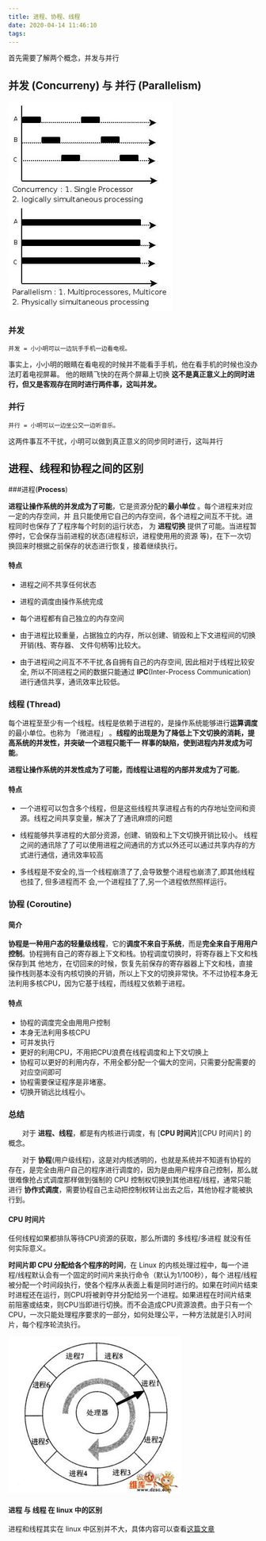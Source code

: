 ```yaml
---
title: 进程、协程、线程
date: 2020-04-14 11:46:10
tags:
---
```


首先需要了解两个概念，并发与并行

## 并发 (Concurreny) 与 并行 (Parallelism)

![cbu0a-yilrd](/img/process_thread_coroutine/cbu0a-yilrd.jpg)

### 并发

```
并发 = ⼩小明可以⼀边玩⼿手机⼀边看电视。
```

事实上，⼩小明的眼睛在看电视的时候并不能看⼿手机，他在看手机的时候也没办法盯着电视屏幕。
他的眼睛⻜快的在两个屏幕上切换
**这不是真正意义上的同时进行，但⼜是客观存在同时进行两件事，这叫并发。**

### 并行

```
并行 = ⼩明可以⼀边坐公交⼀边听音乐。
```

这两件事互不干扰，⼩明可以做到真正意义的同步同时进行，这叫并行



## 进程、线程和协程之间的区别

###进程(**Process**)

**进程让操作系统的并发成为了可能**，它是资源分配的**最小单位** 。每个进程来对应一定的内存空间，并
且只能使⽤它⾃⼰的内存空间，各个进程之间互不干扰。进程同时也保存了了程序每个时刻的运行状态，
为 **进程切换** 提供了可能。当进程暂停时，它会保存当前进程的状态(进程标识，进程使⽤用的资源
等)，在下一次切换回来时根据之前保存的状态进行恢复，接着继续执行。

#### 特点

- 进程之间不共享任何状态
- 进程的调度由操作系统完成
- 每个进程都有自⼰独⽴的内存空间

- 由于进程⽐较重量，占据独立的内存，所以创建、销毁和上下⽂进程间的切换开销(栈、寄存器、 ⽂件句柄等)⽐较⼤。
- 由于进程间之间互不不干扰,各⾃拥有自⼰的内存空间, 因此相对于线程比较安全, 所以不同进程之间的数据只能通过 **IPC**(Inter-Process Communication) 进行通信共享，通讯效率比较低。 

### 线程 (**Thread**)

每个进程⾄至少有一个线程。线程是依赖于进程的，是操作系统能够进⾏**运算调度**的最小单位。也称为 「微进程」 。**线程的出现是为了降低上下文切换的消耗，提⾼系统的并发性，并突破⼀个进程只能⼲一 样事的缺陷，使到进程内并发成为可能**。 

**进程让操作系统的并发性成为了可能，⽽线程让进程的内部并发成为了可能**。 

#### 特点 

- ⼀个进程可以包含多个线程，但是这些线程共享进程占有的内存地址空间和资源。线程之间共享变量，解决了了通讯麻烦的问题

- 线程能够共享进程的⼤部分资源，创建、销毁和上下文切换开销比较小。 线程之间的通讯除了了可以使用进程之间通讯的⽅式以外还可以通过共享内存的⽅式进行通信，通讯效率较高
- 多线程是不安全的,当一个线程崩溃了了,会导致整个进程也崩溃了,即其他线程也挂了, 但多进程⽽不 会,一个进程挂了了,另⼀个进程依然照样运行。

### 协程 (**Coroutine**)

#### 简介

**协程是一种⽤户态的轻量级线程**，它的**调度不来⾃于系统**，⽽是**完全来自于⽤用户控制**。协程拥有⾃己的寄存器上下文和栈。协程调度切换时，将寄存器上下文和栈保存到其 他地方，在切回来的时候，恢复先前保存的寄存器器上下文和栈，直接操作栈则基本没有内核切换的开销，所以上下文的切换非常快。不不过协程本身⽆法利用多核CPU，因为它基于线程，⽽线程⼜依赖于进程。

#### 特点 

- 协程的调度完全由⽤用户控制
- 本身无法利用多核CPU
- 可并发执行
- 更好的利用CPU，不用把CPU浪费在线程调度和上下文切换上
- 协程可以更好的利用内存，不用全都分配⼀个偏大的空间，只需要分配需要的对应空间即可
- 协程需要保证程序是⾮堵塞。
- 切换开销远比线程小。



###  总结

　　对于 **进程、线程**，都是有内核进行调度，有 [**CPU 时间片**][CPU 时间片] 的概念。

　　对于 **协程**(用户级线程)，这是对内核透明的，也就是系统并不知道有协程的存在，是完全由用户自己的程序进行调度的，因为是由用户程序自己控制，那么就很难像抢占式调度那样做到强制的 CPU 控制权切换到其他进程/线程，通常只能进行 **协作式调度**，需要协程自己主动把控制权转让出去之后，其他协程才能被执行到。

#### CPU 时间片

任何线程如果都排队等待CPU资源的获取，那么所谓的 多线程/多进程 就没有任何实际意义。

**时间片即 CPU 分配给各个程序的时间**，在 Linux 的内核处理过程中，每一个进程/线程默认会有一个固定的时间片来执行命令（默认为1/100秒），每个 进程/线程 被分配一个时间段执行，使各个程序从表面上看是同时进行的。如果在时间片结束时进程还在运行，则CPU将被剥夺并分配给另一个进程。如果进程在时间片结束前阻塞或结束，则CPU当即进行切换。而不会造成CPU资源浪费。由于只有一个CPU，一次只能处理程序要求的一部分，如何处理公平，一种方法就是引入时间片，每个程序轮流执行。





![Timeslice](/img/process_thread_coroutine/Timeslice.jpg)

#### 进程 与 线程 在 linux 中的区别

进程和线程其实在 linux 中区别并不大，具体内容可以查看[这篇文章](https://juejin.im/entry/56daf0047664bf0052f0bdbd)


